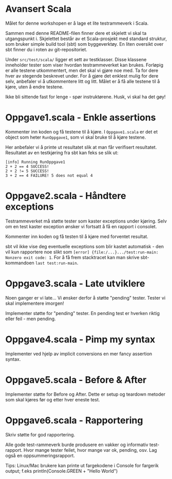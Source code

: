 Avansert Scala
==============

Målet for denne workshopen er å lage et lite testrammeverk i Scala.

Sammen med denne README-filen finner dere et skjelett vi skal ta utgangspunkt i. Skjelettet består av et Scala-prosjekt med standard struktur, som bruker simple build tool (sbt) som byggeverktøy. En liten oversikt over sbt finner du i roten av git-repositoriet.

Under `src/test/scala/` ligger et sett av testklasser. Disse klassene inneholder tester som viser hvordan testrammeverket kan brukes. Forløpig er alle testene utkommentert, men det skal vi gjøre noe med. Ta for dere hver av stegende beskrevet under. For å gjøre det enklest mulig for dere selv, anbefaler vi å utkommentere litt og litt. Målet er å få alle testene til å kjøre, uten å endre testene.

Ikke bli sittende fast for lenge - spør instruktørene. Husk, vi skal ha det gøy!

Oppgave1.scala - Enkle assertions
=====

Kommenter inn koden og få testene til å kjøre. I `Oppgave1.scala` er det et object som heter `RunOppgave1`, som vi skal bruke til å kjøre testene.

Her anbefaler vi å printe ut resultatet slik at man får verifisert resultatet. Resultatet av en testkjøring fra sbt kan feks se slik ut:

	[info] Running RunOppgave1 
	2 + 2 == 4 SUCCESS!
	2 + 2 != 5 SUCCESS!
	3 + 2 == 4 FAILURE! 5 does not equal 4

Oppgave2.scala - Håndtere exceptions
=====

Testrammeverket må støtte tester som kaster exceptions under kjøring. Selv om en test kaster exception ønsker vi fortsatt å få en rapport i consolet.

Kommenter inn koden og få testen til å kjøre med forventet resultat. 

sbt vil ikke vise deg eventuelle exceptions som blir kastet automatisk - den vil kun rapportere noe slikt som `[error] {file:/...}.../test:run-main: Nonzero exit code: 1`. For å få frem stacktracet kan man skrive sbt-kommandoen `last test:run-main`.

Oppgave3.scala - Late utviklere
=====

Noen ganger er vi late... Vi ønsker derfor å støtte "pending" tester. Tester vi skal implementere imorgen! 

Implementer støtte for "pending" tester. En pending test er hverken riktig eller feil - men pending.

Oppgave4.scala - Pimp my syntax
=====

Implementer ved hjelp av implicit conversions en mer fancy assertion syntax.

Oppgave5.scala - Before & After
=====

Implementer støtte for Before og After. Dette er setup og teardown metoder som skal kjøres før og etter hver eneste test.

Oppgave6.scala - Rapportering
=====

Skriv støtte for god rapportering.  

Alle gode test-rammeverk burde produsere en vakker og informativ test-rapport. Hvor mange tester feilet, hvor mange var ok, pending, osv. Lag også en oppsummeringsrapport.

Tips: Linux/Mac brukere kan printe ut fargekodene i Console for fargerik output; f.eks println(Console.GREEN + "Hello World")
